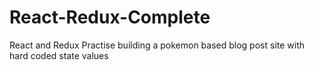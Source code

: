 # React-Redux-Complete
React and Redux Practise building a pokemon based blog post site with hard coded state values
